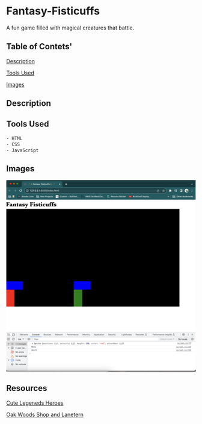 # Fantasy-Fisticuffs

A fun game filled with magical creatures that battle.

## Table of Contets'

[Description](#description)

[Tools Used](#tools-used)

[Images](#images)

## Description

## Tools Used

    - HTML 
    - CSS
    - JavaScript

## Images

![where we begin](./assets/Images/begin.png)

## Resources

[Cute Legeneds Heroes](https://9e0.itch.io/cute-legends-cat-heroes)

[Oak Woods Shop and Lanetern](https://brullov.itch.io/oak-woods)